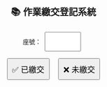 <html> <head> <meta charset="UTF-8"> <title>📚 作業繳交登記</title> <style> body { font-family: Arial, sans-serif; text-align: center; padding: 30px; } input, button { padding: 10px; margin: 8px; font-size: 18px; } #msg { margin-top: 15px; font-weight: bold; } </style> </head> <body> <h2>📚 作業繳交登記系統</h2> <label>座號：<input type="number" id="seat" min="1" max="50"></label><br> <button onclick="mark('已繳交')">✅ 已繳交</button> <button onclick="mark('未繳交')">❌ 未繳交</button> <p id="msg"></p> <script> const API_URL = "https://script.google.com/macros/s/AKfycbxvSt8eUEVxkG53IZoFlhnAhvOOvL91kLXEwkpqtswIETkkRBZBp3sHkSZMUIZG4PZ-/exec"; function mark(status) { const seat = document.getElementById("seat").value; if (!seat) { alert("請輸入座號！"); return; } fetch(API_URL, { method: "POST", headers: { "Content-Type": "application/json" }, body: JSON.stringify({ studentId: seat, status: status }) }) .then(res => res.json()) .then(data => { document.getElementById("msg").innerText = ✅ ${data.studentId} 號登記完成：${data.record}; document.getElementById("seat").value = ""; }) .catch(err => { document.getElementById("msg").innerText = "⚠️ 發生錯誤：" + err; }); } </script> </body> </html>
